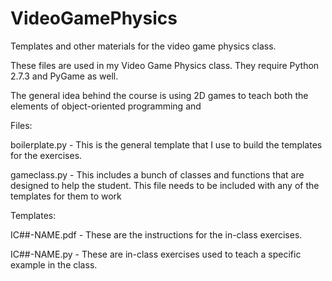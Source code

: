 # VideoGamePhysics
Templates and other materials for the video game physics class.

These files are used in my Video Game Physics class.  They require Python 2.7.3 and PyGame as well.

The general idea behind the course is using 2D games to teach both the elements of object-oriented programming and 

Files:

boilerplate.py - This is the general template that I use to build the templates for the exercises.

gameclass.py - This includes a bunch of classes and functions that are designed to help the student.
               This file needs to be included with any of the templates for them to work
               
Templates:

IC##-NAME.pdf - These are the instructions for the in-class exercises.

IC##-NAME.py - These are in-class exercises used to teach a specific example in the class.

